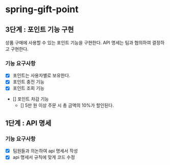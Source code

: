 # spring-gift-point
## 3단계 : 포인트 기능 구현
상품 구매에 사용할 수 있는 포인트 기능을 구현한다.
API 명세는 팀과 협의하여 결정하고 구현한다.

### 기능 요구사항
- [x] 포인트는 사용자별로 보유한다.
- [x] 포인트 충전 기능
- [x] 포인트 조회 기능
- [] 포인트 차감 기능
  - [] 5만 원 이상 주문 시 총 금액의 10%가 할인된다.

## 1단계 : API 명세
### 기능 요구사항
- [x] 팀원들과 의논하여 api 명세서 작성
- [x] api 명세서 규칙에 맞게 코드 수정